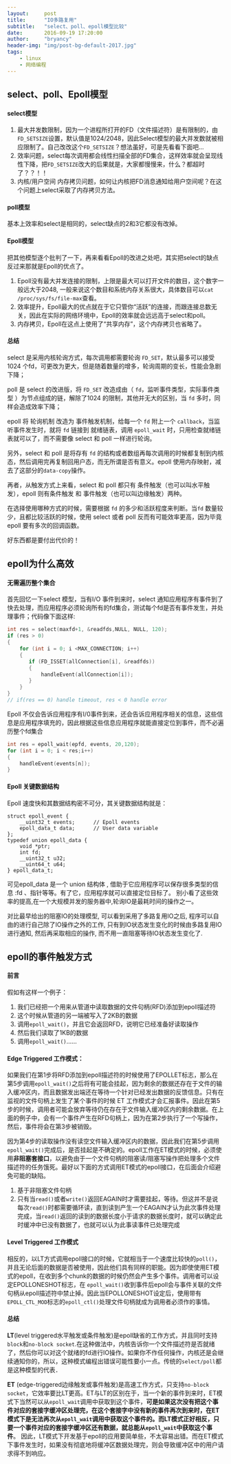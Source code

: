 ```yaml
---
layout:     post
title:      "IO多路复用"
subtitle:   "select、poll、epoll模型比较"
date:       2016-09-19 17:20:00
author:     "bryancy"
header-img: "img/post-bg-default-2017.jpg"
tags:
    - linux
    - 网络编程
---
```

## select、poll、Epoll模型
#### select模型
1. 最大并发数限制，因为一个进程所打开的FD（文件描述符）是有限制的，由`FD_SETSIZE`设置，默认值是1024/2048，因此Select模型的最大并发数就被相应限制了。自己改改这个`FD_SETSIZE`？想法虽好，可是先看看下面吧…
2. 效率问题，select每次调用都会线性扫描全部的FD集合，这样效率就会呈现线性下降，把`FD_SETSIZE`改大的后果就是，大家都慢慢来，什么？都超时了？？！！
3. 内核/用户空间 内存拷贝问题，如何让内核把FD消息通知给用户空间呢？在这个问题上select采取了内存拷贝方法。

#### poll模型
基本上效率和select是相同的，select缺点的2和3它都没有改掉。

#### Epoll模型
把其他模型逐个批判了一下，再来看看Epoll的改进之处吧，其实把select的缺点反过来那就是Epoll的优点了。
1. Epoll没有最大并发连接的限制，上限是最大可以打开文件的数目，这个数字一般远大于2048, 一般来说这个数目和系统内存关系很大，具体数目可以`cat /proc/sys/fs/file-max`查看。
2. 效率提升，Epoll最大的优点就在于它只管你“活跃”的连接，而跟连接总数无关，因此在实际的网络环境中，Epoll的效率就会远远高于select和poll。
3. 内存拷贝，Epoll在这点上使用了“共享内存”，这个内存拷贝也省略了。

#### 总结
select 是采用内核轮询方式，每次调用都需要轮询 `FD_SET`，默认最多可以接受 1024 个fd，可更改为更大，但是随着数量的增多，轮询周期的变长，性能会急剧下降；

poll 是 select 的改进版，将 `FD_SET` 改造成由（ `fd`，监听事件类型，实际事件类型 ）为节点组成的链，解除了1024 的限制，其他并无大的区别，当 `fd` 多时，同样会造成效率下降；

epoll 将 轮询机制 改造为 事件触发机制，给每一个 `fd` 附上一个 `callback`，当监听事件发生时，就将 `fd` 链接到 就绪链表，调用 `epoll_wait` 时，只用检查就绪链表就可以了，而不需要像 select 和 poll 一样进行轮询。

另外，select 和 poll 是将存有 `fd` 的结构或者数组再每次调用的时候都复制到内核态，然后调用完再复制回用户态，而无所谓是否有意义。epoll 使用内存映射，减去了这部分的`data-copy`操作。

再者，从触发方式上来看，select 和 poll 都只有 条件触发（也可以叫水平触发），epoll 则有条件触发 和 事件触发（也可以叫边缘触发）两种。

在选择使用哪种方式的时候，需要根据 `fd` 的多少和活跃程度来判断。当`fd` 数量较少，且都比较活跃的时候，使用 select 或者 poll 反而有可能效率更高，因为毕竟 epoll 要有多次的回调函数。

好东西都是要付出代价的！


## epoll为什么高效
####  无需遍历整个集合
首先回忆一下select 模型，当有I/O 事件到来时，select 通知应用程序有事件到了快去处理，而应用程序必须轮询所有的fd集合，测试每个fd是否有事件发生，并处理事件；代码像下面这样:
```c
int res = select(maxfd+1, &readfds,NULL, NULL, 120);
if (res > 0)
{
    for (int i = 0; i <MAX_CONNECTION; i++)
    {
       if (FD_ISSET(allConnection[i], &readfds))
       {
           handleEvent(allConnection[i]);
       }
    }
}
// if(res == 0) handle timeout, res < 0 handle error
```

Epoll 不仅会告诉应用程序有I/0事件到来，还会告诉应用程序相关的信息，这些信息是应用程序填充的，因此根据这些信息应用程序就能直接定位到事件，而不必遍历整个fd集合
```c
int res = epoll_wait(epfd, events, 20,120);
for (int i = 0; i < res;i++)
{
    handleEvent(events[n]);
}
```

#### Epoll 关键数据结构
Epoll 速度快和其数据结构密不可分，其关键数据结构就是：
```
struct epoll_event {
    __uint32_t events;      // Epoll events
    epoll_data_t data;      // User data variable
};
typedef union epoll_data {
    void *ptr;
    int fd;
    __uint32_t u32;
    __uint64_t u64;
} epoll_data_t;
```

可见epoll_data 是一个 union 结构体 , 借助于它应用程序可以保存很多类型的信息 :fd 、指针等等。有了它，应用程序就可以直接定位目标了。
别小看了这些效率的提高,在一个大规模并发的服务器中,轮询IO是最耗时间的操作之一。

对比最早给出的阻塞IO的处理模型, 可以看到采用了多路复用IO之后, 程序可以自由的进行自己除了IO操作之外的工作, 只有到IO状态发生变化的时候由多路复用IO进行通知, 然后再采取相应的操作, 而不用一直阻塞等待IO状态发生变化了.


## epoll的事件触发方式
#### 前言
假如有这样一个例子：

1. 我们已经把一个用来从管道中读取数据的文件句柄(RFD)添加到epoll描述符
2. 这个时候从管道的另一端被写入了2KB的数据
3. 调用`epoll_wait()`，并且它会返回RFD，说明它已经准备好读取操作
4. 然后我们读取了1KB的数据
5. 调用`epoll_wait()`……

#### Edge Triggered 工作模式：
如果我们在第1步将RFD添加到epoll描述符的时候使用了EPOLLET标志，那么在第5步调用`epoll_wait()`之后将有可能会挂起，因为剩余的数据还存在于文件的输入缓冲区内，而且数据发出端还在等待一个针对已经发出数据的反馈信息。只有在监视的文件句柄上发生了某个事件的时候 ET 工作模式才会汇报事件。因此在第5步的时候，调用者可能会放弃等待仍在存在于文件输入缓冲区内的剩余数据。在上面的例子中，会有一个事件产生在RFD句柄上，因为在第2步执行了一个写操作，然后，事件将会在第3步被销毁。

因为第4步的读取操作没有读空文件输入缓冲区内的数据，因此我们在第5步调用 `epoll_wait()`完成后，是否挂起是不确定的。epoll工作在ET模式的时候，必须使用<b>非阻塞套接口</b>，以避免由于一个文件句柄的阻塞读/阻塞写操作把处理多个文件描述符的任务饿死。最好以下面的方式调用ET模式的epoll接口，在后面会介绍避免可能的缺陷。
1. 基于非阻塞文件句柄
2. 只有当`read()`或者`write()`返回EAGAIN时才需要挂起，等待。但这并不是说每次`read()`时都需要循环读，直到读到产生一个EAGAIN才认为此次事件处理完成，当`read()`返回的读到的数据长度小于请求的数据长度时，就可以确定此时缓冲中已没有数据了，也就可以认为此事读事件已处理完成

#### Level Triggered 工作模式
相反的，以LT方式调用epoll接口的时候，它就相当于一个速度比较快的`poll()`，并且无论后面的数据是否被使用，因此他们具有同样的职能。因为即使使用ET模式的epoll，在收到多个chunk的数据的时候仍然会产生多个事件。调用者可以设定EPOLLONESHOT标志，在 `epoll_wait()`收到事件后epoll会与事件关联的文件句柄从epoll描述符中禁止掉。因此当EPOLLONESHOT设定后，使用带有 `EPOLL_CTL_MOD`标志的`epoll_ctl()`处理文件句柄就成为调用者必须作的事情。

#### 总结
**LT**(level triggered水平触发或条件触发)是epoll缺省的工作方式，并且同时支持`block`和`no-block socket`.在这种做法中，内核告诉你一个文件描述符是否就绪了，然后你可以对这个就绪的fd进行IO操作。如果你不作任何操作，内核还是会继续通知你的，所以，这种模式编程出错误可能性要小一点。传统的`select/poll`都是这种模型的代表．

**ET** (edge-triggered边缘触发或事件触发)是高速工作方式，只支持`no-block socket`，它效率要比LT更高。ET与LT的区别在于，当一个新的事件到来时，ET模式下当然可以从`epoll_wait`调用中获取到这个事件，<b>可是如果这次没有把这个事件对应的套接字缓冲区处理完，在这个套接字中没有新的事件再次到来时，在ET模式下是无法再次从`epoll_wait`调用中获取这个事件的。而LT模式正好相反，只要一个事件对应的套接字缓冲区还有数据，就总能从`epoll_wait`中获取这个事件</b>。
因此，LT模式下开发基于epoll的应用要简单些，不太容易出错。而在ET模式下事件发生时，如果没有彻底地将缓冲区数据处理完，则会导致缓冲区中的用户请求得不到响应。
